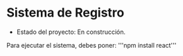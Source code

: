 <h1>Sistema de Registro</h1>

- Estado del proyecto: En construcción.

Para ejecutar el sistema, debes poner:
'''npm install react'''


